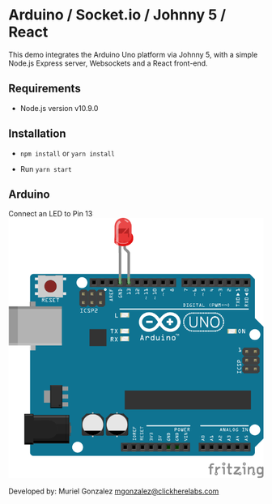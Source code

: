 # Arduino / Socket.io / Johnny 5 / React

This demo integrates the Arduino Uno platform via Johnny 5, with a simple Node.js Express server, Websockets and a React front-end. 

## Requirements
- Node.js version v10.9.0

## Installation 
- `npm install` or `yarn install`

- Run `yarn start`

## Arduino
Connect an LED to Pin 13
![alt text](src/assets/images/led-13.png "LED on pin 13 (Arduino UNO)")

Developed by: Muriel Gonzalez mgonzalez@clickherelabs.com